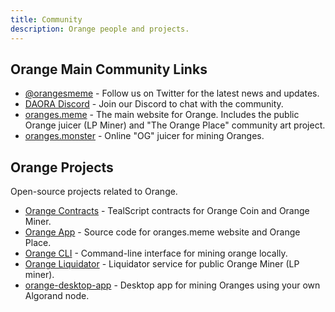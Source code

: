 ```yaml
---
title: Community 
description: Orange people and projects.
---
```


## Orange Main Community Links 

* [@orangesmeme](https://twitter.com/orangesmeme) - Follow us on Twitter for the latest news and updates.
* [DAORA Discord](https://discord.com/invite/bmEc4y6e7C) - Join our Discord to chat with the community.
* [oranges.meme](https://oranges.meme) - The main website for Orange. Includes the public Orange juicer (LP Miner) and "The Orange Place" community art project.
* [oranges.monster](https://oranges.monster) - Online "OG" juicer for mining Oranges.

## Orange Projects 

Open-source projects related to Orange.

* [Orange Contracts](https://github.com/grzracz/Orange) - TealScript contracts for Orange Coin and Orange Miner. 
* [Orange App](https://github.com/grzracz/OrangeApp) - Source code for oranges.meme website and Orange Place. 
* [Orange CLI](https://github.com/grzracz/OrangeCLI) - Command-line interface for mining orange locally.
* [Orange Liquidator](https://github.com/grzracz/OrangeLiquidator) - Liquidator service for public Orange Miner (LP miner).
* [orange-desktop-app](https://github.com/bitshiftmod/orange-desktop-app) - Desktop app for mining Oranges using your own Algorand node.


